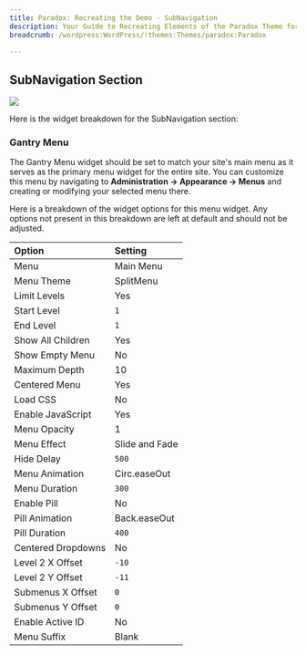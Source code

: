 ```yaml
---
title: Paradox: Recreating the Demo - SubNavigation
description: Your Guide to Recreating Elements of the Paradox Theme for WordPress
breadcrumb: /wordpress:WordPress/!themes:Themes/paradox:Paradox

---
```


## SubNavigation Section

![](demo_3.png)

Here is the widget breakdown for the SubNavigation section:

### Gantry Menu

The Gantry Menu widget should be set to match your site's main menu as it serves as the primary menu widget for the entire site. You can customize this menu by navigating to **Administration -> Appearance -> Menus** and creating or modifying your selected menu there.

Here is a breakdown of the widget options for this menu widget. Any options not present in this breakdown are left at default and should not be adjusted.

| Option             | Setting        |
| :----------------  | :--------      |
| Menu               | Main Menu      |
| Menu Theme         | SplitMenu      |
| Limit Levels       | Yes            |
| Start Level        | `1`            |
| End Level          | `1`            |
| Show All Children  | Yes            |
| Show Empty Menu    | No             |
| Maximum Depth      | 10             |
| Centered Menu      | Yes            |
| Load CSS           | No             |
| Enable JavaScript  | Yes            |
| Menu Opacity       | 1              |
| Menu Effect        | Slide and Fade |
| Hide Delay         | `500`          |
| Menu Animation     | Circ.easeOut   |
| Menu Duration      | `300`          |
| Enable Pill        | No             |
| Pill Animation     | Back.easeOut   |
| Pill Duration      | `400`          |
| Centered Dropdowns | No             |
| Level 2 X Offset   | `-10`          |
| Level 2 Y Offset   | `-11`          |
| Submenus X Offset  | `0`            |
| Submenus Y Offset  | `0`            |
| Enable Active ID   | No             |
| Menu Suffix        | Blank          |